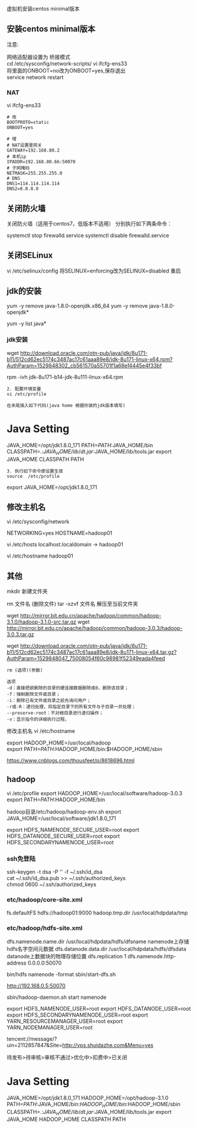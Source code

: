 虚拟机安装centos minimal版本

## 安装centos minimal版本

注意:

网络适配器设置为 桥接模式  
cd /etc/sysconfig/network-scripts/ 
vi ifcfg-ens33  
将里面的ONBOOT=no改为ONBOOT=yes,保存退出  
service network restart

### NAT

vi ifcfg-ens33 
```
# 改
BOOTPROTO=static
ONBOOT=yes

# 增
# NAT设置里网关
GATEWAY=192.168.80.2
# 本机ip
IPADDR=192.168.80.66:50070
# 子网掩码
NETMASK=255.255.255.0
# DNS
DNS1=114.114.114.114
DNS2=8.8.8.8
```
## 关闭防火墙
关闭防火墙（适用于centos7，低版本不适用）
分别执行如下两条命令：

systemctl stop firewalld.service
systemctl disable firewalld.service

## 关闭SELinux
vi /etc/selinux/config
将SELINUX=enforcing改为SELINUX=disabled 
重启


## jdk的安装

yum -y remove java-1.8.0-openjdk.x86_64
yum -y remove java-1.8.0-openjdk*

yum -y list java*


### jdk安装
wget http://download.oracle.com/otn-pub/java/jdk/8u171-b11/512cd62ec5174c3487ac17c61aaa89e8/jdk-8u171-linux-x64.rpm?AuthParam=1529848302_cb561570a55701f1a68ef4445e4f33bf

rpm -ivh jdk-8u171-b14-jdk-8u111-linux-x64.rpm

```
2. 配置环境变量
vi /etc/profile

在末尾插入如下代码(java home 根据你装的jdk版本填写)
```
# Java Setting
JAVA_HOME=/opt/jdk1.8.0_171
PATH=$PATH:$JAVA_HOME/bin
CLASSPATH=.:$JAVA_HOME/lib/dt.jar:$JAVA_HOME/lib/tools.jar
export JAVA_HOME  CLASSPATH  PATH
```
3. 执行如下命令使设置生效  
source  /etc/profile
```

export JAVA_HOME=/opt/jdk1.8.0_171

## 修改主机名
vi /etc/sysconfig/network

NETWORKING=yes
HOSTNAME=hadoop01


vi /etc/hosts
localhost.localdomain -> hadoop01

vi /etc/hostname
hadoop01



## 其他

mkdir 新建文件夹

rm 文件名 (删除文件)
tar -xzvf 文件名  解压至当前文件夹

wget http://mirror.bit.edu.cn/apache/hadoop/common/hadoop-3.1.0/hadoop-3.1.0-src.tar.gz 
wget http://mirror.bit.edu.cn/apache/hadoop/common/hadoop-3.0.3/hadoop-3.0.3.tar.gz 

wget http://download.oracle.com/otn-pub/java/jdk/8u171-b11/512cd62ec5174c3487ac17c61aaa89e8/jdk-8u171-linux-x64.tar.gz?AuthParam=1529848047_75008054f60c98981f52349eada4feed



```
rm (选项)(参数)

选项
-d：直接把欲删除的目录的硬连接数据删除成0，删除该目录；
-f：强制删除文件或目录；
-i：删除已有文件或目录之前先询问用户；
-r或-R：递归处理，将指定目录下的所有文件与子目录一并处理；
--preserve-root：不对根目录进行递归操作；
-v：显示指令的详细执行过程。
```


修改主机名  vi /etc/hostname


export HADOOP_HOME=/usr/local/hadoop  
export PATH=$PATH:$HADOOP_HOME/bin:$HADOOP_HOME/sbin 


https://www.cnblogs.com/thousfeet/p/8618696.html

## hadoop

vi /etc/profile
export HADOOP_HOME=/usr/local/software/hadoop-3.0.3
export PATH=$PATH:$HADOOP_HOME/bin

hadoop目录/etc/hadoop/hadoop-env.sh
export JAVA_HOME=/usr/local/software/jdk1.8.0_171

export HDFS_NAMENODE_SECURE_USER=root
export HDFS_DATANODE_SECURE_USER=root
export HDFS_SECONDARYNAMENODE_USER=root


### ssh免登陆
ssh-keygen -t dsa -P '' -f ~/.ssh/id_dsa  
cat ~/.ssh/id_dsa.pub >> ~/.ssh/authorized_keys  
chmod 0600 ~/.ssh/authorized_keys 


### etc/hadoop/core-site.xml

<configuration>
    <!-- 指定HDFS老大（namenode）的通信地址 -->
    <property>
        <name>fs.defaultFS</name>
        <value>hdfs://hadoop01:9000</value>
    </property>
    <!-- 指定hadoop运行时产生文件的存储路径 -->
    <property>
        <name>hadoop.tmp.dir</name>
        <value>/usr/local/hdpdata/tmp</value>
    </property>
</configuration>

### etc/hadoop/hdfs-site.xml 

<property>
    <name>dfs.namenode.name.dir</name>
    <value>/usr/local/hdpdata/hdfs/dfsname</value>
    <description>namenode上存储hdfs名字空间元数据 </description> 
</property>
<property>
    <name>dfs.datanode.data.dir</name>
    <value>/usr/local/hdpdata/hdfs/dfsdata</value>
    <description>datanode上数据块的物理存储位置</description>
</property>
<!-- 设置hdfs副本数量 -->
<property>
    <name>dfs.replication</name>
    <value>1</value>
</property>
<!-- 设置hdfs页面端口 -->
<property>
  <name>dfs.namenode.http-address</name>
  <value>0.0.0.0:50070</value>
</property>

bin/hdfs namenode -format
sbin/start-dfs.sh


http://192.168.0.5:50070

sbin/hadoop-daemon.sh start namenode


export HDFS_NAMENODE_USER=root
export HDFS_DATANODE_USER=root
export HDFS_SECONDARYNAMENODE_USER=root
export YARN_RESOURCEMANAGER_USER=root
export YARN_NODEMANAGER_USER=root


tencent://message/?uin=2112857847&Site=http://vps.shuidazhe.com&Menu=yes

待发布>待审核>审核不通过>优化中>扣费中>已关闭



# Java Setting
JAVA_HOME=/opt/jdk1.8.0_171
HADOOP_HOME=/opt/hadoop-3.1.0
PATH=$PATH:$JAVA_HOME/bin:$HADOOP_HOME/bin:$HADOOP_HOME/sbin
CLASSPATH=.:$JAVA_HOME/lib/dt.jar:$JAVA_HOME/lib/tools.jar
export JAVA_HOME HADOOP_HOME CLASSPATH PATH
